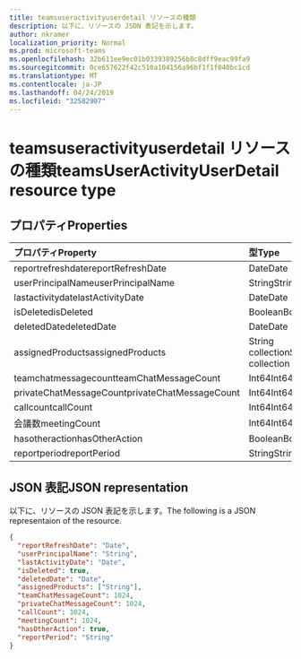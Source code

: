 ```yaml
---
title: teamsuseractivityuserdetail リソースの種類
description: 以下に、リソースの JSON 表記を示します。
author: nkramer
localization_priority: Normal
ms.prod: microsoft-teams
ms.openlocfilehash: 32b611ee9ec01b0339389256b8c8dff9eac99fa9
ms.sourcegitcommit: 0ce657622f42c510a104156a96bf1f1f040bc1cd
ms.translationtype: MT
ms.contentlocale: ja-JP
ms.lasthandoff: 04/24/2019
ms.locfileid: "32582907"
---
```

# <a name="teamsuseractivityuserdetail-resource-type"></a><span data-ttu-id="efd52-103">teamsuseractivityuserdetail リソースの種類</span><span class="sxs-lookup"><span data-stu-id="efd52-103">teamsUserActivityUserDetail resource type</span></span>

## <a name="properties"></a><span data-ttu-id="efd52-104">プロパティ</span><span class="sxs-lookup"><span data-stu-id="efd52-104">Properties</span></span>

| <span data-ttu-id="efd52-105">プロパティ</span><span class="sxs-lookup"><span data-stu-id="efd52-105">Property</span></span>                | <span data-ttu-id="efd52-106">型</span><span class="sxs-lookup"><span data-stu-id="efd52-106">Type</span></span>              |
| :---------------------- | :---------------- |
| <span data-ttu-id="efd52-107">reportrefreshdate</span><span class="sxs-lookup"><span data-stu-id="efd52-107">reportRefreshDate</span></span>       | <span data-ttu-id="efd52-108">Date</span><span class="sxs-lookup"><span data-stu-id="efd52-108">Date</span></span>              |
| <span data-ttu-id="efd52-109">userPrincipalName</span><span class="sxs-lookup"><span data-stu-id="efd52-109">userPrincipalName</span></span>       | <span data-ttu-id="efd52-110">String</span><span class="sxs-lookup"><span data-stu-id="efd52-110">String</span></span>            |
| <span data-ttu-id="efd52-111">lastactivitydate</span><span class="sxs-lookup"><span data-stu-id="efd52-111">lastActivityDate</span></span>        | <span data-ttu-id="efd52-112">Date</span><span class="sxs-lookup"><span data-stu-id="efd52-112">Date</span></span>              |
| <span data-ttu-id="efd52-113">isDeleted</span><span class="sxs-lookup"><span data-stu-id="efd52-113">isDeleted</span></span>               | <span data-ttu-id="efd52-114">Boolean</span><span class="sxs-lookup"><span data-stu-id="efd52-114">Boolean</span></span>           |
| <span data-ttu-id="efd52-115">deletedDate</span><span class="sxs-lookup"><span data-stu-id="efd52-115">deletedDate</span></span>             | <span data-ttu-id="efd52-116">Date</span><span class="sxs-lookup"><span data-stu-id="efd52-116">Date</span></span>              |
| <span data-ttu-id="efd52-117">assignedProducts</span><span class="sxs-lookup"><span data-stu-id="efd52-117">assignedProducts</span></span>        | <span data-ttu-id="efd52-118">String collection</span><span class="sxs-lookup"><span data-stu-id="efd52-118">String collection</span></span> |
| <span data-ttu-id="efd52-119">teamchatmessagecount</span><span class="sxs-lookup"><span data-stu-id="efd52-119">teamChatMessageCount</span></span>    | <span data-ttu-id="efd52-120">Int64</span><span class="sxs-lookup"><span data-stu-id="efd52-120">Int64</span></span>             |
| <span data-ttu-id="efd52-121">privateChatMessageCount</span><span class="sxs-lookup"><span data-stu-id="efd52-121">privateChatMessageCount</span></span> | <span data-ttu-id="efd52-122">Int64</span><span class="sxs-lookup"><span data-stu-id="efd52-122">Int64</span></span>             |
| <span data-ttu-id="efd52-123">callcount</span><span class="sxs-lookup"><span data-stu-id="efd52-123">callCount</span></span>               | <span data-ttu-id="efd52-124">Int64</span><span class="sxs-lookup"><span data-stu-id="efd52-124">Int64</span></span>             |
| <span data-ttu-id="efd52-125">会議数</span><span class="sxs-lookup"><span data-stu-id="efd52-125">meetingCount</span></span>            | <span data-ttu-id="efd52-126">Int64</span><span class="sxs-lookup"><span data-stu-id="efd52-126">Int64</span></span>             |
| <span data-ttu-id="efd52-127">hasotheraction</span><span class="sxs-lookup"><span data-stu-id="efd52-127">hasOtherAction</span></span>          | <span data-ttu-id="efd52-128">Boolean</span><span class="sxs-lookup"><span data-stu-id="efd52-128">Boolean</span></span>           |
| <span data-ttu-id="efd52-129">reportperiod</span><span class="sxs-lookup"><span data-stu-id="efd52-129">reportPeriod</span></span>            | <span data-ttu-id="efd52-130">String</span><span class="sxs-lookup"><span data-stu-id="efd52-130">String</span></span>            |

## <a name="json-representation"></a><span data-ttu-id="efd52-131">JSON 表記</span><span class="sxs-lookup"><span data-stu-id="efd52-131">JSON representation</span></span>

<span data-ttu-id="efd52-132">以下に、リソースの JSON 表記を示します。</span><span class="sxs-lookup"><span data-stu-id="efd52-132">The following is a JSON representaion of the resource.</span></span>

<!-- {
  "blockType": "resource",
  "@odata.type": "microsoft.graph.teamsUserActivityUserDetail"
} -->

```json
{
  "reportRefreshDate": "Date", 
  "userPrincipalName": "String", 
  "lastActivityDate": "Date", 
  "isDeleted": true, 
  "deletedDate": "Date", 
  "assignedProducts": ["String"],
  "teamChatMessageCount": 1024, 
  "privateChatMessageCount": 1024, 
  "callCount": 1024, 
  "meetingCount": 1024, 
  "hasOtherAction": true, 
  "reportPeriod": "String"
}
```
